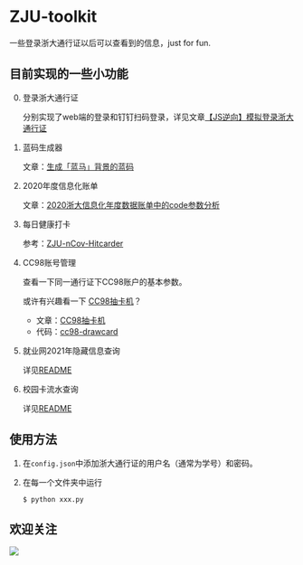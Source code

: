 # ZJU-toolkit

一些登录浙大通行证以后可以查看到的信息，just for fun.

## 目前实现的一些小功能

0. 登录浙大通行证

   分别实现了web端的登录和钉钉扫码登录，详见文章[【JS逆向】模拟登录浙大通行证](https://mp.weixin.qq.com/s/SOHmtLgxgpXvpbeHXhBVEQ)

1. 蓝码生成器

   文章：[生成「蓝马」背景的蓝码](https://mp.weixin.qq.com/s/O3CBi2M7o-X5a_idtHk2Hg)

2. 2020年度信息化账单

   文章：[2020浙大信息化年度数据账单中的code参数分析](https://mp.weixin.qq.com/s/8G88f8ip8PpJs3Lx-JmrvA)

3. 每日健康打卡

   参考：[ZJU-nCov-Hitcarder](https://github.com/Tishacy/ZJU-nCov-Hitcarder)

4. CC98账号管理

   查看一下同一通行证下CC98账户的基本参数。

   或许有兴趣看一下 [CC98抽卡机](https://github.com/FrazierLei/cc98-drawcard)？

   - 文章：[CC98抽卡机](https://mp.weixin.qq.com/s/WCTEPiMs-So_GRdYiheVAw)
   - 代码：[cc98-drawcard](https://github.com/FrazierLei/cc98-drawcard)

5. 就业网2021年隐藏信息查询

   详见[README](./5.%20就业网隐藏信息查询/README.md)
   
6. 校园卡流水查询

   详见[README](./6.%20校园卡流水查询/README.md)



## 使用方法

1. 在`config.json`中添加浙大通行证的用户名（通常为学号）和密码。

2. 在每一个文件夹中运行

   ```shell
   $ python xxx.py
   ```

   

## 欢迎关注

![](./qrcode.png)